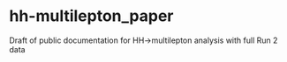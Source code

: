 # hh-multilepton_paper
Draft of public documentation for HH->multilepton analysis with full Run 2 data
